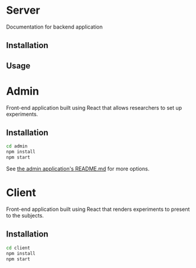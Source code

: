 # Server

Documentation for backend application

## Installation


## Usage

# Admin

Front-end application built using React that allows researchers to set up experiments.

## Installation

```bash
cd admin
npm install
npm start
```

See [the admin application's README.md](admin/README.md) for more options.


# Client

Front-end application built using React that renders experiments to present to the subjects.

## Installation

```bash
cd client
npm install
npm start
```

